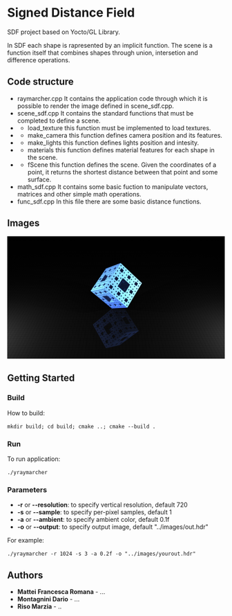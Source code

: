 # Signed Distance Field

SDF project based on Yocto/GL Library.

In SDF each shape is rapresented by an implicit function. The scene is a function itself that combines shapes through union, intersetion and difference operations. 

## Code structure

- raymarcher.cpp
It contains the application code through which it is possible to render the image defined in scene_sdf.cpp.
- scene_sdf.cpp
It contains the standard functions that must be completed to define a scene.
- - load_texture
this function must be implemented to load textures.
- - make_camera
this function defines camera position and its features.
- - make_lights
this function defines lights position and intesity.
- - materials
this function defines material features for each shape in the scene.
- - fScene
this function defines the scene.
Given the coordinates of a point, it returns the shortest distance between that point and some surface.
- math_sdf.cpp
It contains some basic fuction to manipulate vectors, matrices and other simple math operations.
- func_sdf.cpp
In this file there are some basic distance functions.


## Images

![Image](images/out_menger_sponge.png)

## Getting Started

### Build
How to build:
``` shell
mkdir build; cd build; cmake ..; cmake --build .
```

### Run
To run application:
``` shell
./yraymarcher
```

### Parameters
- **-r** or **--resolution**: to specify vertical resolution, default 720
- **-s** or **--sample**: to specify per-pixel samples, default 1
- **-a** or **--ambient**: to specify ambient color, default 0.1f
- **-o** or **--output**: to specify output image, default "../images/out.hdr"

For example:
``` shell
./yraymarcher -r 1024 -s 3 -a 0.2f -o "../images/yourout.hdr"
```

## Authors
* **Mattei Francesca Romana** - ...
* **Montagnini Dario** - ...
* **Riso Marzia** - ..
